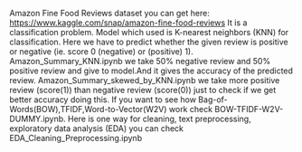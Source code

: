 Amazon Fine Food Reviews dataset you can get here: https://www.kaggle.com/snap/amazon-fine-food-reviews
It is a classification problem.
Model which used is K-nearest neighbors (KNN) for classification.
Here we have to predict whether the given review is positive or negative (ie. score 0 (negative) or (positive) 1).
Amazon_Summary_KNN.ipynb we take 50% negative review and 50% positive review and give to model.And it gives the accuracy of the predicted review.
Amazon_Summary_skewed_by_KNN.ipynb we take more positive review (score(1)) than negative review (score(0)) just to check if we get better accuracy doing this. 
If you want to see how Bag-of-Words(BOW),TFIDF,Word-to-Vector(W2V) work check BOW-TFIDF-W2V-DUMMY.ipynb.
Here is one way for cleaning, text preprocessing, exploratory data analysis (EDA) you can check EDA_Cleaning_Preprocessing.ipynb
